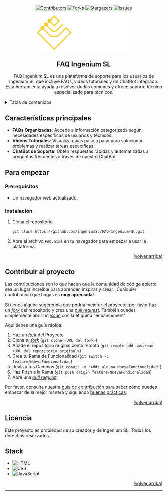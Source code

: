  

<a name="readme-top"></a>

<div align="center">

[![Contributors][contributors-shield]][contributors-url]
[![Forks][forks-shield]][forks-url]
[![Stargazers][stars-shield]][stars-url]
[![Issues][issues-shield]][issues-url]

<a href="https://github.com/ingeniumSL/FAQ-Ingenium-SL">
  <img width="300px" src="./TEST/webGestion/FAQ/img/logo_ingenium_header.svg" alt="Logo" width="800" />
</a>

## FAQ Ingenium SL

FAQ Ingenium SL es una plataforma de soporte para los usuarios de Ingenium SL que incluye FAQs, vídeos tutoriales y un ChatBot integrado. Esta herramienta ayuda a resolver dudas comunes y ofrece soporte técnico especializado para técnicos.

</div>

<details>
<summary>Tabla de contenidos</summary>

- [FAQ Ingenium SL](#faq-ingenium-sl)
- [Características principales](#características-principales)
- [Para empezar](#para-empezar)
- [Contribuir al proyecto](#contribuir-al-proyecto)
- [Licencia](#licencia)
- [Contacto](#contacto)

</details>

## Características principales

- **FAQs Organizadas**: Accede a información categorizada según necesidades específicas de usuarios y técnicos.
- **Vídeos Tutoriales**: Visualiza guías paso a paso para solucionar problemas y realizar tareas específicas.
- **ChatBot de Soporte**: Obtén respuestas rápidas y automatizadas a preguntas frecuentes a través de nuestro ChatBot.



## Para empezar

### Prerequisitos

- Un navegador web actualizado.

### Instalación

1. Clona el repositorio

   ```sh
   git clone https://github.com/ingeniumSL/FAQ-Ingenium-SL.git
   ```

2. Abre el archivo `FAQ.html` en tu navegador para empezar a usar la plataforma.

<p align="right">(<a href="#readme-top">volver arriba</a>)</p>

## Contribuir al proyecto

Las contribuciones son lo que hacen que la comunidad de código abierto sea un lugar increíble para aprender, inspirar y crear. ¡Cualquier contribución que hagas es **muy apreciada**!

Si tienes alguna sugerencia que podría mejorar el proyecto, por favor haz un [_fork_](https://github.com/eloyparga/FAQ-IngeniumSL/fork) del repositorio y crea una [_pull request_](https://github.com/EloyParga/FAQ-IngeniumSL/pulls). También puedes simplemente abrir un [_issue_](https://github.com/EloyParga/FAQ-IngeniumSL/issues) con la etiqueta "enhancement".

Aquí tienes una guía rápida:

1. Haz un [_fork_](https://github.com/midudev/la-velada-web-oficial/fork) del Proyecto
2. Clona tu [_fork_](https://github.com/midudev/la-velada-web-oficial/fork) (`git clone <URL del fork>`)
3. Añade el repositorio original como remoto (`git remote add upstream <URL del repositorio original>`)
4. Crea tu Rama de Funcionalidad (`git switch -c feature/NuevaFundionalidad`)
5. Realiza tus Cambios (`git commit -m 'Add: alguna NuevaFundionalidad'`)
6. Haz Push a la Rama (`git push origin feature/NuevaFundionalidad`)
7. Abre una [_pull request_](https://github.com/midudev/la-velada-web-oficial/pulls)

Por favor, consulta nuestra [guía de contribución](https://github.com/midudev/la-velada-web-oficial/blob/master/CONTRIBUTING.md) para saber cómo puedes empezar de la mejor manera y siguiendo [buenas prácticas](https://github.com/midudev/la-velada-web-oficial/blob/main/CONTRIBUTING.md#buenas-prácticas-).



<p align="right">(<a href="#readme-top">volver arriba</a>)</p>

## Licencia

Este proyecto es propiedad de su creador y de Ingenium SL. Todos los derechos reservados.

## Stack

- ![HTML][HTML-badge]
- ![CSS][CSS-badge]
- ![JavaScript][JS-badge]


<p align="right">(<a href="#readme-top">volver arriba</a>)</p>









---
[HTML-badge]: https://img.shields.io/badge/HTML-fFF?style=for-the-badge&logo=html5&logoSize=%23E34C26&color=003366
[CSS-badge]: https://img.shields.io/badge/CSS-fFF?style=for-the-badge&logo=CSS3&logoColor=264DE4&logoSize=%23E34C26&color=f1f1f1

[JS-badge]: https://img.shields.io/badge/JavaScript-fFF?style=for-the-badge&logo=JavaScript&logoColor=F7DF1E&color=333333






[contributors-shield]: https://img.shields.io/github/contributors/eloyparga/FAQ-IngeniumSL.svg?style=for-the-badge
[contributors-url]: https://github.com/eloyparga/FAQ-IngeniumSL/graphs/contributors
[forks-shield]: https://img.shields.io/github/forks/eloyparga/FAQ-IngeniumSL.svg?style=for-the-badge
[forks-url]: https://github.com/eloyparga/FAQ-IngeniumSL/network/members
[stars-shield]: https://img.shields.io/github/stars/eloyparga/FAQ-IngeniumSL.svg?style=for-the-badge
[stars-url]: https://github.com/eloyparga/FAQ-IngeniumSL/stargazers
[issues-shield]: https://img.shields.io/github/issues/eloyparga/FAQ-IngeniumSL.svg?style=for-the-badge
[issues-url]: https://github.com/eloyparga/FAQ-IngeniumSL/issues